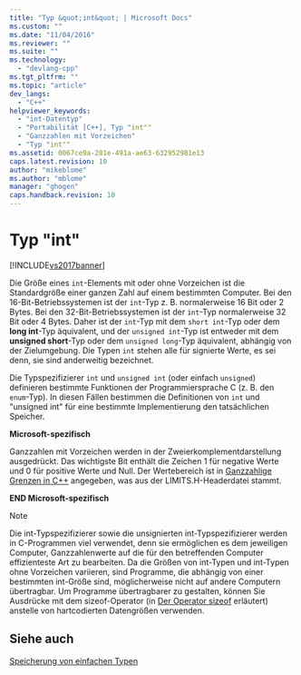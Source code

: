 ```yaml
---
title: "Typ &quot;int&quot; | Microsoft Docs"
ms.custom: ""
ms.date: "11/04/2016"
ms.reviewer: ""
ms.suite: ""
ms.technology: 
  - "devlang-cpp"
ms.tgt_pltfrm: ""
ms.topic: "article"
dev_langs: 
  - "C++"
helpviewer_keywords: 
  - "int-Datentyp"
  - "Portabilität [C++], Typ "int""
  - "Ganzzahlen mit Vorzeichen"
  - "Typ "int""
ms.assetid: 0067ce9a-281e-491a-ae63-632952981e13
caps.latest.revision: 10
author: "mikeblome"
ms.author: "mblome"
manager: "ghogen"
caps.handback.revision: 10
---
```

# Typ &quot;int&quot;
[!INCLUDE[vs2017banner](../assembler/inline/includes/vs2017banner.md)]

Die Größe eines `int`\-Elements mit oder ohne Vorzeichen ist die Standardgröße einer ganzen Zahl auf einem bestimmten Computer.  Bei den 16\-Bit\-Betriebssystemen ist der `int`\-Typ z. B. normalerweise 16 Bit oder 2 Bytes.  Bei den 32\-Bit\-Betriebssystemen ist der `int`\-Typ normalerweise 32 Bit oder 4 Bytes.  Daher ist der `int`\-Typ mit dem `short int`\-Typ oder dem **long int**\-Typ äquivalent, und der `unsigned int`\-Typ ist entweder mit dem **unsigned short**\-Typ oder dem `unsigned long`\-Typ äquivalent, abhängig von der Zielumgebung.  Die Typen `int` stehen alle für signierte Werte, es sei denn, sie sind anderweitig bezeichnet.  
  
 Die Typspezifizierer `int` und `unsigned int` \(oder einfach `unsigned`\) definieren bestimmte Funktionen der Programmiersprache C \(z. B. den `enum`\-Typ\).  In diesen Fällen bestimmen die Definitionen von `int` und "unsigned int" für eine bestimmte Implementierung den tatsächlichen Speicher.  
  
 **Microsoft\-spezifisch**  
  
 Ganzzahlen mit Vorzeichen werden in der Zweierkomplementdarstellung ausgedrückt.  Das wichtigste Bit enthält die Zeichen 1 für negative Werte und 0 für positive Werte und Null.  Der Wertebereich ist in [Ganzzahlige Grenzen in C\+\+](../c-language/cpp-integer-limits.md) angegeben, was aus der LIMITS.H\-Headerdatei stammt.  
  
 **END Microsoft\-spezifisch**  
  
> [!NOTE]
>  Die int\-Typspezifizierer sowie die unsignierten int\-Typspezifizierer werden in C\-Programmen viel verwendet, denn sie ermöglichen es dem jeweiligen Computer, Ganzzahlenwerte auf die für den betreffenden Computer effizienteste Art zu bearbeiten.  Da die Größen von int\-Typen und int\-Typen ohne Vorzeichen variieren, sind Programme, die abhängig von einer bestimmten int\-Größe sind, möglicherweise nicht auf andere Computern übertragbar.  Um Programme übertragbarer zu gestalten, können Sie Ausdrücke mit dem sizeof\-Operator \(in [Der Operator sizeof](../c-language/sizeof-operator-c.md) erläutert\) anstelle von hartcodierten Datengrößen verwenden.  
  
## Siehe auch  
 [Speicherung von einfachen Typen](../c-language/storage-of-basic-types.md)